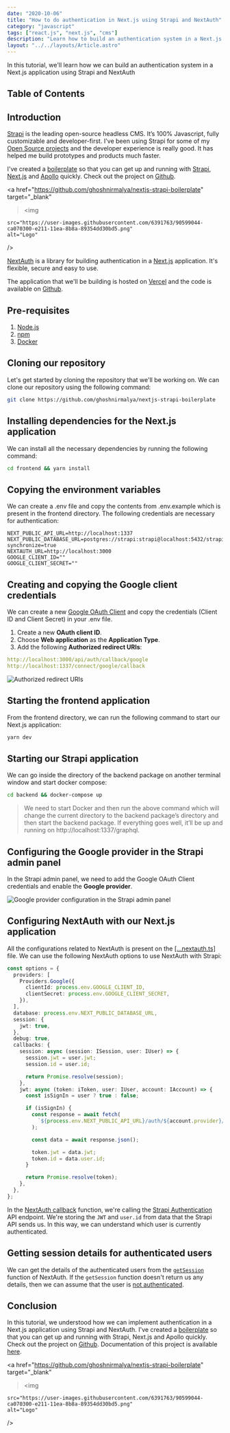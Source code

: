 ```yaml
---
date: "2020-10-06"
title: "How to do authentication in Next.js using Strapi and NextAuth"
category: "javascript"
tags: ["react.js", "next.js", "cms"]
description: "Learn how to build an authentication system in a Next.js application with Strapi and NextAuth."
layout: "../../layouts/Article.astro"
---
```


In this tutorial, we'll learn how we can build an authentication system in a
Next.js application using Strapi and NextAuth

## Table of Contents

## Introduction

[Strapi](https://strapi.io/) is the leading open-source headless CMS. It’s 100% Javascript, fully customizable and developer-first. I've been using Strapi for some of my [Open Source projects](https://github.com/ghoshnirmalya) and the developer experience is really good. It has helped me build prototypes and products much faster.

I've created a [boilerplate](https://github.com/ghoshnirmalya/nextjs-strapi-boilerplate) so that you can get up and running with [Strapi](http://strapi.io/), [Next.js](https://nextjs.org/) and [Apollo](https://www.apollographql.com/) quickly. Check out the project on [Github](https://github.com/ghoshnirmalya/nextjs-strapi-boilerplate).

<a
href="https://github.com/ghoshnirmalya/nextjs-strapi-boilerplate"
target="\_blank"

> <img

    src="https://user-images.githubusercontent.com/6391763/90599044-ca070300-e211-11ea-8b8a-89354dd30bd5.png"
    alt="Logo"

/>
</a>

[NextAuth](https://next-auth.js.org/) is a library for building authentication in a [Next.js](https://nextjs.org/) application. It's flexible, secure and easy to use.

The application that we'll be building is hosted on [Vercel](https://nextjs-strapi-boilerplate.vercel.app/) and the code is available on [Github](https://github.com/ghoshnirmalya/nextjs-strapi-boilerplate).

## Pre-requisites

1. [Node.js](https://nodejs.org/)
2. [npm](https://www.npmjs.com/)
3. [Docker](https://www.docker.com/)

## Cloning our repository

Let's get started by cloning the repository that we'll be working on. We can clone our repository using the following command:

```bash
git clone https://github.com/ghoshnirmalya/nextjs-strapi-boilerplate
```

## Installing dependencies for the Next.js application

We can install all the necessary dependencies by running the following command:

```bash
cd frontend && yarn install
```

## Copying the environment variables

We can create a .env file and copy the contents from .env.example which is present in the frontend directory. The following credentials are necessary for authentication:

```yaml:frontend/.env
NEXT_PUBLIC_API_URL=http://localhost:1337
NEXT_PUBLIC_DATABASE_URL=postgres://strapi:strapi@localhost:5432/strapi?synchronize=true
NEXTAUTH_URL=http://localhost:3000
GOOGLE_CLIENT_ID=""
GOOGLE_CLIENT_SECRET=""
```

## Creating and copying the Google client credentials

We can create a new [Google OAuth Client](https://console.developers.google.com/apis/credentials/oauthclient) and copy the credentials (Client ID and Client Secret) in your .env file.

1. Create a new **OAuth client ID**.
2. Choose **Web application** as the **Application Type**.
3. Add the following **Authorized redirect URIs**:

```yaml
http://localhost:3000/api/auth/callback/google
http://localhost:1337/connect/google/callback
```

![Authorized redirect URIs](/images/content/authentication-in-next-js-with-strapi-and-next-auth/1.png)

## Starting the frontend application

From the frontend directory, we can run the following command to start our Next.js application:

```bash
yarn dev
```

## Starting our Strapi application

We can go inside the directory of the backend package on another terminal window and start docker compose:

```bash
cd backend && docker-compose up
```

> We need to start Docker and then run the above command which will change the current directory to the backend package’s directory and then start the backend package. If everything goes well, it’ll be up and running on http://localhost:1337/graphql.

## Configuring the Google provider in the Strapi admin panel

In the Strapi admin panel, we need to add the Google OAuth Client credentials and enable the **Google provider**.

![Google provider configuration in the Strapi admin panel](/images/content/authentication-in-next-js-with-strapi-and-next-auth/2.png)

## Configuring NextAuth with our Next.js application

All the configurations related to NextAuth is present on the [[...nextauth.ts]](https://github.com/ghoshnirmalya/nextjs-strapi-boilerplate/blob/master/frontend/pages/api/auth/%5B...nextauth%5D.ts) file. We can use the following NextAuth options to use NextAuth with Strapi:

```js:frontend/pages/api/auth/[...nextauth].ts
const options = {
  providers: [
    Providers.Google({
      clientId: process.env.GOOGLE_CLIENT_ID,
      clientSecret: process.env.GOOGLE_CLIENT_SECRET,
    }),
  ],
  database: process.env.NEXT_PUBLIC_DATABASE_URL,
  session: {
    jwt: true,
  },
  debug: true,
  callbacks: {
    session: async (session: ISession, user: IUser) => {
      session.jwt = user.jwt;
      session.id = user.id;

      return Promise.resolve(session);
    },
    jwt: async (token: iToken, user: IUser, account: IAccount) => {
      const isSignIn = user ? true : false;

      if (isSignIn) {
        const response = await fetch(
          `${process.env.NEXT_PUBLIC_API_URL}/auth/${account.provider}/callback?access_token=${account?.accessToken}`
        );

        const data = await response.json();

        token.jwt = data.jwt;
        token.id = data.user.id;
      }

      return Promise.resolve(token);
    },
  },
};
```

In the [NextAuth callback](https://next-auth.js.org/configuration/options#callbacks) function, we're calling the [Strapi Authentication](https://strapi.io/documentation/v3.x/plugins/users-permissions.html#authentication) API endpoint. We're storing the `JWT` and `user.id` from data that the Strapi API sends us. In this way, we can understand which user is currently authenticated.

## Getting session details for authenticated users

We can get the details of the authenticated users from the [`getSession`](https://next-auth.js.org/getting-started/client#getsession) function of NextAuth. If the `getSession` function doesn't return us any details, then we can assume that the user is [not authenticated](https://github.com/ghoshnirmalya/nextjs-strapi-boilerplate/blob/master/frontend/pages/feeds.tsx#L12-L14).

## Conclusion

In this tutorial, we understood how we can implement authentication in a Next.js application using Strapi and NextAuth. I've created a [boilerplate](https://github.com/ghoshnirmalya/nextjs-strapi-boilerplate) so that you can get up and running with Strapi, Next.js and Apollo quickly. Check out the project on [Github](https://github.com/ghoshnirmalya/nextjs-strapi-boilerplate). Documentation of this project is available [here](/guides/nextjs-strapi-boilerplate).

<a
href="https://github.com/ghoshnirmalya/nextjs-strapi-boilerplate"
target="\_blank"

> <img

    src="https://user-images.githubusercontent.com/6391763/90599044-ca070300-e211-11ea-8b8a-89354dd30bd5.png"
    alt="Logo"

/>
</a>
